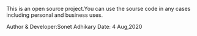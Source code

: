 This is an open source project.You can use the sourse code in any cases including personal and business uses.

Author & Developer:Sonet Adhikary
Date: 4 Aug,2020
